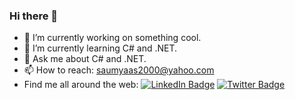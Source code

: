 ### Hi there 👋


- 🔭 I’m currently working on something cool.
- 🌱 I’m currently learning C# and .NET.
- 💬 Ask me about C# and .NET.
- 📫 How to reach: saumyaas2000@yahoo.com
- Find me all around the web: [![LinkedIn Badge](https://img.shields.io/badge/LinkedIn-Profile-informational?style=flat&logo=linkedin&logoColor=white&color=0D76A8)](https://www.linkedin.com/in/saumya-reddy-381320230/)  [![Twitter Badge](https://img.shields.io/badge/Twitter-Profile-informational?style=flat&logo=twitter&logoColor=white&color=1CA2F1)](https://twitter.com/thecurlytwirler)


